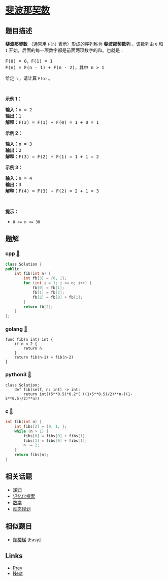 
# [斐波那契数](https://leetcode-cn.com/problems/fibonacci-number)

## 题目描述

<p><strong>斐波那契数</strong>&nbsp;（通常用&nbsp;<code>F(n)</code> 表示）形成的序列称为 <strong>斐波那契数列</strong> 。该数列由&nbsp;<code>0</code> 和 <code>1</code> 开始，后面的每一项数字都是前面两项数字的和。也就是：</p>

<pre>
F(0) = 0，F(1)&nbsp;= 1
F(n) = F(n - 1) + F(n - 2)，其中 n &gt; 1
</pre>

<p>给定&nbsp;<code>n</code> ，请计算 <code>F(n)</code> 。</p>

<p>&nbsp;</p>

<p><strong>示例 1：</strong></p>

<pre>
<strong>输入：</strong>n = 2
<strong>输出：</strong>1
<strong>解释：</strong>F(2) = F(1) + F(0) = 1 + 0 = 1
</pre>

<p><strong>示例 2：</strong></p>

<pre>
<strong>输入：</strong>n = 3
<strong>输出：</strong>2
<strong>解释：</strong>F(3) = F(2) + F(1) = 1 + 1 = 2
</pre>

<p><strong>示例 3：</strong></p>

<pre>
<strong>输入：</strong>n = 4
<strong>输出：</strong>3
<strong>解释：</strong>F(4) = F(3) + F(2) = 2 + 1 = 3
</pre>

<p>&nbsp;</p>

<p><strong>提示：</strong></p>

<ul>
	<li><code>0 &lt;= n &lt;= 30</code></li>
</ul>


## 题解

### cpp [🔗](fibonacci-number.cpp) 
```cpp
class Solution {
public:
    int fib(int n) {
        int fb[3] = {0, 1};
        for (int i = 1; i <= n; i++) {
            fb[0] = fb[1];
            fb[1] = fb[2];
            fb[2] = fb[0] + fb[1];
        }
        return fb[2];
    }
};
```
### golang [🔗](fibonacci-number.go) 
```golang
func fib(n int) int {
    if n < 2 {
        return n
    }
    return fib(n-1) + fib(n-2)
}
```
### python3 [🔗](fibonacci-number.py) 
```python3
class Solution:
    def fib(self, n: int) -> int:
        return int((5**0.5)*0.2*( ((1+5**0.5)/2)**n-((1-5**0.5)/2)**n))
```
### c [🔗](fibonacci-number.c) 
```c
int fib(int n) {
    int fibs[2] = {0, 1, };
    while (n > 1) {
        fibs[0] = fibs[0] + fibs[1];
        fibs[1] = fibs[0] + fibs[1];
        n -= 2;
    }
    return fibs[n]; 
}
```


## 相关话题

- [递归](https://leetcode-cn.com/tag/recursion) 
- [记忆化搜索](https://leetcode-cn.com/tag/memoization) 
- [数学](https://leetcode-cn.com/tag/math) 
- [动态规划](https://leetcode-cn.com/tag/dynamic-programming) 


## 相似题目

- [爬楼梯](../climbing-stairs/README.md)  [Easy] 


## Links

- [Prev](../univalued-binary-tree/README.md) 
- [Next](../fixed-point/README.md) 

